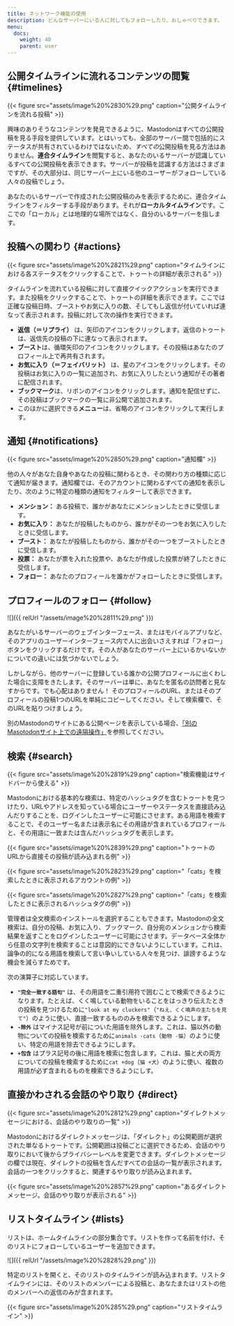 ```yaml
---
title: ネットワーク機能の使用
description: どんなサーバーにいる人に対してもフォローしたり、おしゃべりできます。
menu:
  docs:
    weight: 40
    parent: user
---
```


## 公開タイムラインに流れるコン​​テンツの閲覧 {#timelines}

{{< figure src="assets/image%20%2830%29.png" caption="公開タイムラインを流れる投稿" >}}

興味のありそうなコンテンツを発見できるように、Mastodonはすべての公開投稿を見る手段を提供しています。とはいっても、全部のサーバー間で包括的にステータスが共有されているわけではないため、*すべての*公開投稿を見る方法はありません。**連合タイムライン**を閲覧すると、あなたのいるサーバーが認識しているすべての公開投稿を表示できます。サーバーが投稿を認識する方法はさまざまですが、その大部分は、同じサーバー上にいる他のユーザーがフォローしている人々の投稿でしょう。

あなたのいるサーバーで作成された公開投稿のみを表示するために、連合タイムラインをフィルターする手段があります。それが**ローカルタイムライン**です。ここでの「ローカル」とは地理的な場所ではなく、自分のいるサーバーを指します。

## 投稿への関わり {#actions}

{{< figure src="assets/image%20%2821%29.png" caption="タイムラインにおける各ステータスをクリックすることで、トゥートの詳細が表示される" >}}

タイムラインを流れている投稿に対して直接クイックアクションを実行できます。また投稿をクリックすることで、トゥートの詳細を表示できます。ここでは正確な投稿日時、ブーストやお気に入りの数、そしてもし返信が付いていれば連なって表示されます。投稿に対して次の操作を実行できます。

* **返信（＝リプライ）** は、矢印のアイコンをクリックします。返信のトゥートは、返信先の投稿の下に連なって表示されます。
* **ブースト**は、循環矢印のアイコンをクリックします。その投稿はあなたのプロフィール上で再共有されます。
* **お気に入り（＝フェイバリット）** は、星のアイコンをクリックします。その投稿はお気に入りの一覧に追加され、お気に入りしたという通知がその著者に配信されます。
* **ブックマーク**は、リボンのアイコンをクリックします。通知を配信せずに、その投稿はブックマークの一覧に非公開で追加されます。
* このほかに選択できる**メニュー**は、省略のアイコンをクリックして実行します。

## 通知 {#notifications}

{{< figure src="assets/image%20%2850%29.png" caption="通知欄" >}}

他の人々があなた自身やあなたの投稿に関わるとき、その関わり方の種類に応じて通知が届きます。通知欄では、そのアカウントに関わるすべての通知を表示したり、次のように特定の種類の通知をフィルターして表示できます。

* **メンション：** ある投稿で、誰かがあなたにメンションしたときに受信します。
* **お気に入り：** あなたが投稿したものから、誰かがその一つをお気に入りしたときに受信します。
* **ブースト：** あなたが投稿したものから、誰かがその一つをブーストしたときに受信します。
* **投票：** あなたが票を入れた投票や、あなたが作成した投票が終了したときに受信します。
* **フォロー：** あなたのプロフィールを誰かがフォローしたときに受信します。

## プロフィールのフォロー {#follow}

![]({{ relUrl "/assets/image%20%2811%29.png" }})

あなたがいるサーバーのウェブインターフェース、またはモバイルアプリなど、そのアプリのユーザーインターフェース内で人に出会いさえすれば「フォロー」ボタンをクリックするだけです。その人があなたのサーバー上にいるかいないかについての違いには気づかないでしょう。

しかしながら、他のサーバーに登録している誰かの公開プロフィールに出くわした場合に支障をきたします。そのサーバーは単に、あなたを匿名の訪問者と見なすからです。でも心配はありません！ そのプロフィールのURL、またはそのプロフィールの投稿1つのURLを単純にコピーしてください。そして検索欄で、そのURLを貼りつけましょう。

別のMastodonのサイトにある公開ページを表示している場合、[「別のMasotodonサイト上での遠隔操作」](../external/#interact)を参照してください。

## 検索 {#search}

{{< figure src="assets/image%20%2819%29.png" caption="検索機能はサイドバーから使える" >}}

Mastodonにおける基本的な検索は、特定のハッシュタグを含むトゥートを見つけたり、URLやアドレスを知っている場合にユーザーやステータスを直接読み込んだりすることを、ログインしたユーザーに可能にさせます。ある用語を検索することで、そのユーザー名または表示名にその用語が含まれているプロフィールと、その用語に一致または含んだハッシュタグを表示します。

{{< figure src="assets/image%20%2839%29.png" caption="トゥートのURLから直接その投稿が読み込まれる例" >}}

{{< figure src="assets/image%20%2823%29.png" caption="「cats」を検索したときに表示されるアカウントの例" >}}

{{< figure src="assets/image%20%2827%29.png" caption="「cats」を検索したときに表示されるハッシュタグの例" >}}

管理者は全文検索のインストールを選択することもできます。Mastodonの全文検索は、自分の投稿、お気に入り、ブックマーク、自分宛のメンションから検索結果を返すことをログインしたユーザーに可能にさせます。データベース全体から任意の文字列を検索することは意図的にできないようにしています。これは、論争の的になる用語を検索して言い争いしている人々を見つけ、誹謗するような機会を減らすためです。

次の演算子に対応しています。

* **`"完全一致する語句"`** は、その用語を二重引用符で囲むことで検索できるようになります。たとえば、くく鳴している動物をいることをはっきり伝えたときの投稿を見つけるために`"look at my cluckers"`（`"ねえ、くく鳴声の主たちを見て"`）のように使い、直接一致するもののみを検索できるようにします。
* **`-除外`** はマイナス記号が前についた用語を除外します。これは、猫以外の動物についての投稿を検索するために`animals -cats`（`動物 -猫`）のように使い、特定の用語を除去できるようにします。
* **`+包含`** はプラス記号の後に用語を検索に包含します。これは、猫と犬の両方についての投稿を検索するために`cat +dog`（`猫 +犬`）のように使い、複数の用語が必ず含まれるものを検索できるようにしす。

## 直接かわされる会話のやり取り {#direct}

{{< figure src="assets/image%20%2812%29.png" caption="ダイレクトメッセージにおける、会話のやり取りの一覧" >}}

Mastodonにおけるダイレクトメッセージは、「ダイレクト」の公開範囲が選択された単なるトゥートです。公開範囲は投稿ごとに選択できるため、会話のやり取りにおいて後からプライバシーレベルを変更できます。ダイレクトメッセージの欄では現在、ダイレクトの投稿を含んだすべての会話の一覧が表示されます。会話の一つをクリックすると、関連するやり取りが読み込まれます。

{{< figure src="assets/image%20%2857%29.png" caption="あるダイレクトメッセージ。会話のやり取りが表示される" >}}

## リストタイムライン {#lists}

リストは、ホームタイムラインの部分集合です。リストを作って名前を付け、そのリストにフォローしているユーザーを追加できます。

![]({{ relUrl "/assets/image%20%2828%29.png" }})

特定のリストを開くと、そのリストのタイムラインが読み込まれます。リストタイムラインには、そのリストのメンバーによる投稿と、あなたまたはリストの他のメンバーへの返信のみが含まれます。

{{< figure src="assets/image%20%285%29.png" caption="リストタイムライン" >}}
